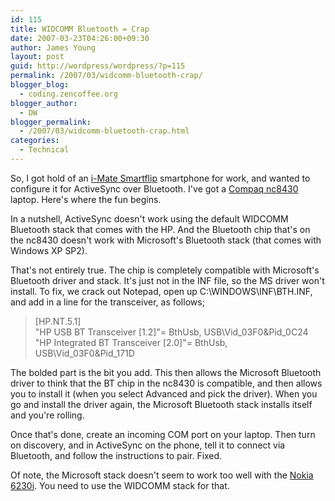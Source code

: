 ```yaml
---
id: 115
title: WIDCOMM Bluetooth = Crap
date: 2007-03-23T04:26:00+09:30
author: James Young
layout: post
guid: http://wordpress/wordpress/?p=115
permalink: /2007/03/widcomm-bluetooth-crap/
blogger_blog:
  - coding.zencoffee.org
blogger_author:
  - DW
blogger_permalink:
  - /2007/03/widcomm-bluetooth-crap.html
categories:
  - Technical
---
```

So, I got hold of an [i-Mate Smartflip](http://www.imate.com/t-DETAILS_SMARTFLIP.aspx) smartphone for work, and wanted to configure it for ActiveSync over Bluetooth. I've got a [Compaq nc8430](http://www.notebookreview.com/default.asp?newsID=3217) laptop. Here's where the fun begins.

In a nutshell, ActiveSync doesn't work using the default WIDCOMM Bluetooth stack that comes with the HP. And the Bluetooth chip that's on the nc8430 doesn't work with Microsoft's Bluetooth stack (that comes with Windows XP SP2).

That's not <span>entirely</span> true. The chip is completely compatible with Microsoft's Bluetooth driver and stack. It's just not in the INF file, so the MS driver won't install. To fix, we crack out Notepad, open up C:\WINDOWS\INF\BTH.INF, and add in a line for the transceiver, as follows;

> <span></span><span>[HP.NT.5.1]</span>  
> <span>"HP USB BT Transceiver [1.2]"= BthUsb, USB\Vid_03F0&Pid_0C24</span>  
> <span>"HP Integrated BT Transceiver [2.0]"= BthUsb, USB\Vid_03F0&Pid_171D</span>

<span></span>The bolded part is the bit you add. This then allows the Microsoft Bluetooth driver to think that the BT chip in the nc8430 is compatible, and then allows you to install it (when you select Advanced and pick the driver). When you go and install the driver again, the Microsoft Bluetooth stack installs itself and you're rolling.

Once that's done, create an incoming COM port on your laptop. Then turn on discovery, and in ActiveSync on the phone, tell it to connect via Bluetooth, and follow the instructions to pair. Fixed.

Of note, the Microsoft stack doesn't seem to work too well with the [Nokia 6230i](http://www.cnet.com.au/mobilephones/phones/0,239025953,240055724,00.htm). You need to use the WIDCOMM stack for that.